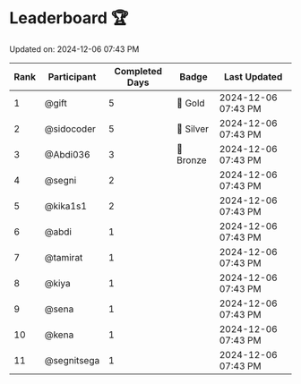 # Leaderboard 🏆

Updated on: 2024-12-06 07:43 PM

| Rank | Participant       | Completed Days | Badge      | Last Updated         |
|------|-------------------|----------------|------------|----------------------|
| 1    | @gift             | 5              | 🏅 Gold     | 2024-12-06 07:43 PM |
| 2    | @sidocoder        | 5              | 🥈 Silver   | 2024-12-06 07:43 PM |
| 3    | @Abdi036          | 3              | 🥉 Bronze   | 2024-12-06 07:43 PM |
| 4    | @segni            | 2              |            | 2024-12-06 07:43 PM |
| 5    | @kika1s1          | 2              |            | 2024-12-06 07:43 PM |
| 6    | @abdi             | 1              |            | 2024-12-06 07:43 PM |
| 7    | @tamirat          | 1              |            | 2024-12-06 07:43 PM |
| 8    | @kiya             | 1              |            | 2024-12-06 07:43 PM |
| 9    | @sena             | 1              |            | 2024-12-06 07:43 PM |
| 10   | @kena             | 1              |            | 2024-12-06 07:43 PM |
| 11   | @segnitsega       | 1              |            | 2024-12-06 07:43 PM |
